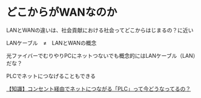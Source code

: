 # どこからがWANなのか  

LANとWANの違いは、社会貢献における社会ってどこからはじまるの？に近い  

LANケーブル　≠　LANとWANの概念  

光ファイバーでむりやりPCにネットつないでも概念的にはLANケーブル（LAN）だな？  

PLCでネットにつなげることもできる  

[【知識】コンセント経由でネットにつながる「PLC」って今どうなってるの？](https://www.goodspress.jp/columns/252779/2/)  
